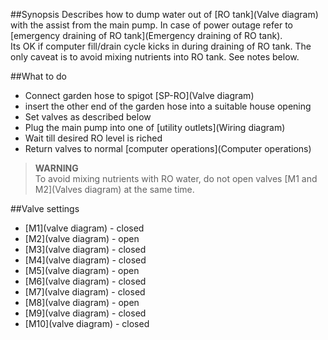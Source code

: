 ##Synopsis
Describes how to dump water out of [RO tank](Valve diagram) with the assist from the main pump. In case of power outage refer to [emergency draining of RO tank](Emergency draining of RO tank).  
Its OK if computer fill/drain cycle kicks in during draining of RO tank. The only caveat is to avoid mixing nutrients into RO tank. See notes below.

##What to do
* Connect garden hose to spigot [SP-RO](Valve diagram)
* insert the other end of the garden hose into a suitable house opening
* Set valves as described below
* Plug the main pump into one of [utility outlets](Wiring diagram)
* Wait till desired RO level is riched
* Return valves to normal [computer operations](Computer operations)

>**WARNING**  
To avoid mixing nutrients with RO water, do not open valves [M1 and M2](Valves diagram) at the same time.

##Valve settings
* [M1](valve diagram) - closed
* [M2](valve diagram) - open
* [M3](valve diagram) - closed
* [M4](valve diagram) - closed
* [M5](valve diagram) - open
* [M6](valve diagram) - closed
* [M7](valve diagram) - closed
* [M8](valve diagram) - open
* [M9](valve diagram) - closed
* [M10](valve diagram) - closed
